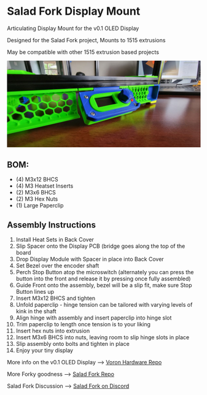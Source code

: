 # Salad Fork Display Mount
Articulating Display Mount for the v0.1 OLED Display

Designed for the Salad Fork project, Mounts to 1515 extrusions

May be compatible with other 1515 extrusion based projects

![View 1](Images/Display_Mount_1500.jpg)

## BOM:
- (4) M3x12 BHCS
- (4) M3 Heatset Inserts
- (2) M3x6 BHCS
- (2) M3 Hex Nuts
- (1) Large Paperclip

## Assembly Instructions
1. Install Heat Sets in Back Cover
2. Slip Spacer onto the Display PCB (bridge goes along the top of the board
3. Drop Display Module with Spacer in place into Back Cover
4. Set Bezel over the encoder shaft
5. Perch Stop Button atop the microswitch (alternately you can press the button into the front and release it by pressing once fully assembled)
6. Guide Front onto the assembly, bezel will be a slip fit, make sure Stop Button lines up
7. Insert M3x12 BHCS and tighten
8. Unfold paperclip - hinge tension can be tailored with varying levels of kink in the shaft
9. Align hinge with assembly and insert paperclip into hinge slot
10. Trim paperclip to length once tension is to your liking
11. Insert hex nuts into extrusion
12. Insert M3x6 BHCS into nuts, leaving room to slip hinge slots in place
13. Slip assembly onto bolts and tighten in place
14. Enjoy your tiny display 

More info on the v0.1 OLED Display --> [Voron Hardware Repo](https://github.com/VoronDesign/Voron-Hardware/tree/master/V0_Display)

More Forky goodness --> [Salad Fork Repo](https://github.com/Yeriwyn/Salad_Fork)

Salad Fork Discussion --> [Salad Fork on Discord](https://discord.gg/RHtQhxPF)
